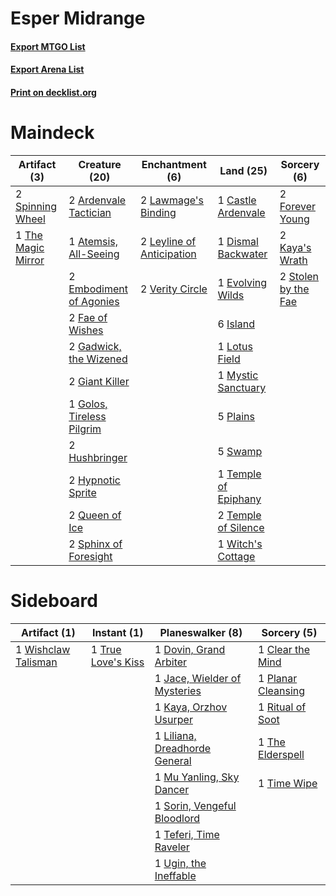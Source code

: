 # Esper Midrange

#### [Export MTGO List](../collection/Esper%20Midrange/Esper%20Midrange.txt)
#### [Export Arena List](../collection/Esper%20Midrange/Esper%20Midrange_arena.txt)
#### [Print on decklist.org](http://decklist.org/?deckmain=2%09Ardenvale%20Tactician%0A1%09Atemsis,%20All-Seeing%0A1%09Castle%20Ardenvale%0A1%09Dismal%20Backwater%0A2%09Embodiment%20of%20Agonies%0A1%09Evolving%20Wilds%0A2%09Fae%20of%20Wishes%0A2%09Forever%20Young%0A2%09Gadwick,%20the%20Wizened%0A2%09Giant%20Killer%0A1%09Golos,%20Tireless%20Pilgrim%0A2%09Hushbringer%0A2%09Hypnotic%20Sprite%0A6%09Island%0A2%09Kaya's%20Wrath%0A2%09Lawmage's%20Binding%0A2%09Leyline%20of%20Anticipation%0A1%09Lotus%20Field%0A1%09Mystic%20Sanctuary%0A5%09Plains%0A2%09Queen%20of%20Ice%0A2%09Sphinx%20of%20Foresight%0A2%09Spinning%20Wheel%0A2%09Stolen%20by%20the%20Fae%0A5%09Swamp%0A1%09Temple%20of%20Epiphany%0A2%09Temple%20of%20Silence%0A1%09The%20Magic%20Mirror%0A2%09Verity%20Circle%0A1%09Witch's%20Cottage&deckside=1%09Clear%20the%20Mind%0A1%09Dovin,%20Grand%20Arbiter%0A1%09Jace,%20Wielder%20of%20Mysteries%0A1%09Kaya,%20Orzhov%20Usurper%0A1%09Liliana,%20Dreadhorde%20General%0A1%09Mu%20Yanling,%20Sky%20Dancer%0A1%09Planar%20Cleansing%0A1%09Ritual%20of%20Soot%0A1%09Sorin,%20Vengeful%20Bloodlord%0A1%09Teferi,%20Time%20Raveler%0A1%09The%20Elderspell%0A1%09Time%20Wipe%0A1%09True%20Love's%20Kiss%0A1%09Ugin,%20the%20Ineffable%0A1%09Wishclaw%20Talisman)
# Maindeck

|                                        Artifact (3)                                         |                                           Creature (20)                                            |                                          Enchantment (6)                                           |                                           Land (25)                                           |                                         Sorcery (6)                                          |
|---------------------------------------------------------------------------------------------|----------------------------------------------------------------------------------------------------|----------------------------------------------------------------------------------------------------|-----------------------------------------------------------------------------------------------|----------------------------------------------------------------------------------------------|
|2 [Spinning Wheel](http://gatherer.wizards.com/Pages/Card/Details.aspx?multiverseid=473196)  |2 [Ardenvale Tactician](http://gatherer.wizards.com/Pages/Card/Details.aspx?multiverseid=472967)    |2 [Lawmage's Binding](http://gatherer.wizards.com/Pages/Card/Details.aspx?multiverseid=457334)      |1 [Castle Ardenvale](http://gatherer.wizards.com/Pages/Card/Details.aspx?multiverseid=473200)  |2 [Forever Young](http://gatherer.wizards.com/Pages/Card/Details.aspx?multiverseid=473051)    |
|1 [The Magic Mirror](http://gatherer.wizards.com/Pages/Card/Details.aspx?multiverseid=473013)|1 [Atemsis, All-Seeing](http://gatherer.wizards.com/Pages/Card/Details.aspx?multiverseid=466800)    |2 [Leyline of Anticipation](http://gatherer.wizards.com/Pages/Card/Details.aspx?multiverseid=205008)|1 [Dismal Backwater](http://gatherer.wizards.com/Pages/Card/Details.aspx?multiverseid=420908)  |2 [Kaya's Wrath](http://gatherer.wizards.com/Pages/Card/Details.aspx?multiverseid=457331)     |
|                                                                                             |2 [Embodiment of Agonies](http://gatherer.wizards.com/Pages/Card/Details.aspx?multiverseid=466852)  |2 [Verity Circle](http://gatherer.wizards.com/Pages/Card/Details.aspx?multiverseid=457202)          |1 [Evolving Wilds](http://gatherer.wizards.com/Pages/Card/Details.aspx?multiverseid=426944)    |2 [Stolen by the Fae](http://gatherer.wizards.com/Pages/Card/Details.aspx?multiverseid=473028)|
|                                                                                             |2 [Fae of Wishes](http://gatherer.wizards.com/Pages/Card/Details.aspx?multiverseid=473006)          |                                                                                                    |6 [Island](http://gatherer.wizards.com/Pages/Card/Details.aspx?multiverseid=439857)            |                                                                                              |
|                                                                                             |2 [Gadwick, the Wizened](http://gatherer.wizards.com/Pages/Card/Details.aspx?multiverseid=473010)   |                                                                                                    |1 [Lotus Field](http://gatherer.wizards.com/Pages/Card/Details.aspx?multiverseid=467003)       |                                                                                              |
|                                                                                             |2 [Giant Killer](http://gatherer.wizards.com/Pages/Card/Details.aspx?multiverseid=472976)           |                                                                                                    |1 [Mystic Sanctuary](http://gatherer.wizards.com/Pages/Card/Details.aspx?multiverseid=473209)  |                                                                                              |
|                                                                                             |1 [Golos, Tireless Pilgrim](http://gatherer.wizards.com/Pages/Card/Details.aspx?multiverseid=466980)|                                                                                                    |5 [Plains](http://gatherer.wizards.com/Pages/Card/Details.aspx?multiverseid=439856)            |                                                                                              |
|                                                                                             |2 [Hushbringer](http://gatherer.wizards.com/Pages/Card/Details.aspx?multiverseid=472980)            |                                                                                                    |5 [Swamp](http://gatherer.wizards.com/Pages/Card/Details.aspx?multiverseid=439858)             |                                                                                              |
|                                                                                             |2 [Hypnotic Sprite](http://gatherer.wizards.com/Pages/Card/Details.aspx?multiverseid=473011)        |                                                                                                    |1 [Temple of Epiphany](http://gatherer.wizards.com/Pages/Card/Details.aspx?multiverseid=442808)|                                                                                              |
|                                                                                             |2 [Queen of Ice](http://gatherer.wizards.com/Pages/Card/Details.aspx?multiverseid=473023)           |                                                                                                    |2 [Temple of Silence](http://gatherer.wizards.com/Pages/Card/Details.aspx?multiverseid=373522) |                                                                                              |
|                                                                                             |2 [Sphinx of Foresight](http://gatherer.wizards.com/Pages/Card/Details.aspx?multiverseid=457199)    |                                                                                                    |1 [Witch's Cottage](http://gatherer.wizards.com/Pages/Card/Details.aspx?multiverseid=473211)   |                                                                                              |


# Sideboard

|                                         Artifact (1)                                         |                                         Instant (1)                                         |                                            Planeswalker (8)                                            |                                         Sorcery (5)                                         |
|----------------------------------------------------------------------------------------------|---------------------------------------------------------------------------------------------|--------------------------------------------------------------------------------------------------------|---------------------------------------------------------------------------------------------|
|1 [Wishclaw Talisman](http://gatherer.wizards.com/Pages/Card/Details.aspx?multiverseid=473072)|1 [True Love's Kiss](http://gatherer.wizards.com/Pages/Card/Details.aspx?multiverseid=472996)|1 [Dovin, Grand Arbiter](http://gatherer.wizards.com/Pages/Card/Details.aspx?multiverseid=457311)       |1 [Clear the Mind](http://gatherer.wizards.com/Pages/Card/Details.aspx?multiverseid=457178)  |
|                                                                                              |                                                                                             |1 [Jace, Wielder of Mysteries](http://gatherer.wizards.com/Pages/Card/Details.aspx?multiverseid=460981) |1 [Planar Cleansing](http://gatherer.wizards.com/Pages/Card/Details.aspx?multiverseid=191599)|
|                                                                                              |                                                                                             |1 [Kaya, Orzhov Usurper](http://gatherer.wizards.com/Pages/Card/Details.aspx?multiverseid=460129)       |1 [Ritual of Soot](http://gatherer.wizards.com/Pages/Card/Details.aspx?multiverseid=452834)  |
|                                                                                              |                                                                                             |1 [Liliana, Dreadhorde General](http://gatherer.wizards.com/Pages/Card/Details.aspx?multiverseid=461024)|1 [The Elderspell](http://gatherer.wizards.com/Pages/Card/Details.aspx?multiverseid=461016)  |
|                                                                                              |                                                                                             |1 [Mu Yanling, Sky Dancer](http://gatherer.wizards.com/Pages/Card/Details.aspx?multiverseid=466822)     |1 [Time Wipe](http://gatherer.wizards.com/Pages/Card/Details.aspx?multiverseid=461150)       |
|                                                                                              |                                                                                             |1 [Sorin, Vengeful Bloodlord](http://gatherer.wizards.com/Pages/Card/Details.aspx?multiverseid=461144)  |                                                                                             |
|                                                                                              |                                                                                             |1 [Teferi, Time Raveler](http://gatherer.wizards.com/Pages/Card/Details.aspx?multiverseid=461148)       |                                                                                             |
|                                                                                              |                                                                                             |1 [Ugin, the Ineffable](http://gatherer.wizards.com/Pages/Card/Details.aspx?multiverseid=460929)        |                                                                                             |

